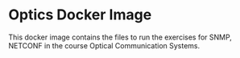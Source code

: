 # Optics Docker Image

This docker image contains the files to run the exercises for SNMP, NETCONF in the course Optical Communication Systems.


